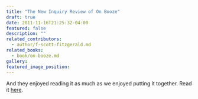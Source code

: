 ```yaml
---
title: "The New Inquiry Review of On Booze"
draft: true
date: 2011-11-16T21:25:32-04:00
featured: false
description: ""
related_contributors:
  - author/f-scott-fitzgerald.md
related_books:
  - book/on-booze.md
gallery:
featured_image_position: 
---
```


And they enjoyed reading it as much as we enjoyed putting it together. Read it [here](http://thenewinquiry.com/post/12645047520/between-the-bars).

